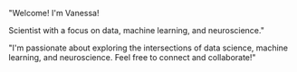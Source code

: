 "Welcome! I'm Vanessa!

Scientist with a focus on data, machine learning, and neuroscience."

"I'm passionate about exploring the intersections of data science, machine learning, and neuroscience. Feel free to connect and collaborate!"
